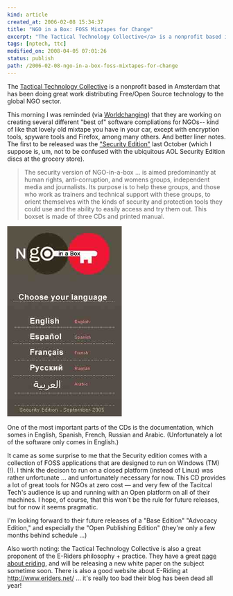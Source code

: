 ```yaml
--- 
kind: article
created_at: 2006-02-08 15:34:37
title: "NGO in a Box: FOSS Mixtapes for Change"
excerpt: "The Tactical Technology Collective</a> is a nonprofit based in Amsterdam that has been doing great work distributing Free/Open Source technology to the global NGO sector."
tags: [nptech, ttc]
modified_on: 2008-04-05 07:01:26
status: publish 
path: /2006-02-08-ngo-in-a-box-foss-mixtapes-for-change
---
```


The <a href="http://www.tacticaltech.org/">Tactical Technology Collective</a> is a nonprofit based in Amsterdam that has been doing great work distributing Free/Open Source technology to the global NGO sector. 

This morning I was reminded (via <a href="http://www.worldchanging.com/archives/004083.html">Worldchanging</a>) that they are working on creating several different "best of" software compliations for NGOs-- kind of like that lovely old mixtape you have in your car, except with encryption tools, spyware tools and Firefox, among many others. And better liner notes. The first to be released was the <a href="http://ngoinabox.org/">"Security Edition"</a> last October (which I suppose is, um, not to be confused with the ubiquitous AOL Security Edition discs at the grocery store). 

<blockquote class="large">
The security version of NGO-in-a-box ... is aimed predominantly at human rights, anti-corruption, and womens groups, independent media and journalists. Its purpose is to help these groups, and those who work as trainers and technical support with these groups, to orient themselves with the kinds of security and protection tools they could use and the ability to easily access and try them out. This boxset is made of three CDs and printed manual.
</blockquote>

<img src='/images/ngoinaabox.jpg' alt='NGO-in-a-box' >

One of the most important parts of the CDs is the documentation, which somes in English, Spanish, French, Russian and Arabic. (Unfortunately a lot of the software only comes in English.) 

It came as some surprise to me that the Security edition comes with a collection of FOSS applications that are designed to run on Windows (TM)(!). I think the decison to run on a closed platform (instead of Linux) was rather unfortunate ... and unfortunately necessary for now. This CD provides a lot of great tools for NGOs at zero cost &mdash; and very few of the Tacitcal Tech's audience is up and running with an Open platform on all of their machines. I hope, of course, that this won't be the rule for future releases, but for now it seems pragmatic. 

I'm looking forward to their future releases of a "Base Edition" "Advocacy Edition,"  and especially the "Open Publishing Edition" (they're only a few months behind schedule ...) 

Also worth noting: the Tactical Technology Collective is also a great proponent of the E-Riders philosophy + practice. They have a great <a href="http://www.tacticaltech.org/eriding">page about eriding</a>, and will be releasing a new white paper on the subject sometime soon. There is also a good website about E-Riding at <a href="http://www.eriders.net/">http://www.eriders.net/</a> ... it's really too bad their blog has been dead all year! 
